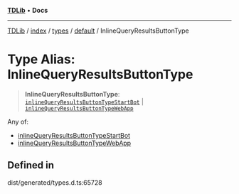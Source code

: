 [**TDLib**](../../../../../../README.md) • **Docs**

***

[TDLib](../../../../../../modules.md) / [index](../../../../../README.md) / [types](../../../README.md) / [default](../README.md) / InlineQueryResultsButtonType

# Type Alias: InlineQueryResultsButtonType

> **InlineQueryResultsButtonType**: [`inlineQueryResultsButtonTypeStartBot`](inlineQueryResultsButtonTypeStartBot.md) \| [`inlineQueryResultsButtonTypeWebApp`](inlineQueryResultsButtonTypeWebApp.md)

Any of:
- [inlineQueryResultsButtonTypeStartBot](inlineQueryResultsButtonTypeStartBot.md)
- [inlineQueryResultsButtonTypeWebApp](inlineQueryResultsButtonTypeWebApp.md)

## Defined in

dist/generated/types.d.ts:65728
